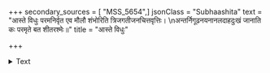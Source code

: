 +++
secondary_sources = [ "MSS_5654",]
jsonClass = "Subhaashita"
text = "आस्ते विधुः परमनिर्वृत एव मौलौ शंभोरिति त्रिजगतीजनचित्तवृत्तिः।  \nअन्तर्निगूढनयनानलदाहदुःखं जानाति कः परमृते बत शीतरश्मेः॥"
title = "आस्ते विधुः"

+++

<details><summary>Text</summary>

आस्ते विधुः परमनिर्वृत एव मौलौ शंभोरिति त्रिजगतीजनचित्तवृत्तिः।  
अन्तर्निगूढनयनानलदाहदुःखं जानाति कः परमृते बत शीतरश्मेः॥
</details>
